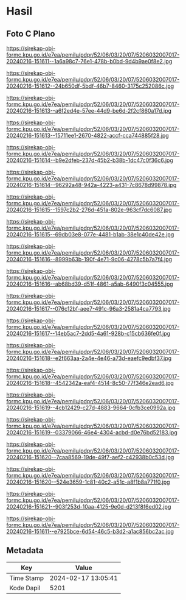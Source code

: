 # Hasil

## Foto C Plano

https://sirekap-obj-formc.kpu.go.id/e7ea/pemilu/pdpr/52/06/03/20/07/5206032007017-20240216-151611--1a6a98c7-76e1-478b-b0bd-9d4b9ae0f8e2.jpg

https://sirekap-obj-formc.kpu.go.id/e7ea/pemilu/pdpr/52/06/03/20/07/5206032007017-20240216-151612--24b650df-5bdf-46b7-8460-3175c252086c.jpg

https://sirekap-obj-formc.kpu.go.id/e7ea/pemilu/pdpr/52/06/03/20/07/5206032007017-20240216-151613--a6f2ed4e-57ee-44d9-be6d-2f2cf860a17d.jpg

https://sirekap-obj-formc.kpu.go.id/e7ea/pemilu/pdpr/52/06/03/20/07/5206032007017-20240216-151613--15711ee1-2670-4822-accf-cca744885f28.jpg

https://sirekap-obj-formc.kpu.go.id/e7ea/pemilu/pdpr/52/06/03/20/07/5206032007017-20240216-151614--b9e2dfeb-237d-45b2-b38b-1dc47c0f36c6.jpg

https://sirekap-obj-formc.kpu.go.id/e7ea/pemilu/pdpr/52/06/03/20/07/5206032007017-20240216-151614--96292a48-942a-4223-a431-7c8678d99878.jpg

https://sirekap-obj-formc.kpu.go.id/e7ea/pemilu/pdpr/52/06/03/20/07/5206032007017-20240216-151615--1597c2b2-276d-451a-802e-963cf7dc6087.jpg

https://sirekap-obj-formc.kpu.go.id/e7ea/pemilu/pdpr/52/06/03/20/07/5206032007017-20240216-151615--69db03e8-077e-4481-b1ab-38e1c40de42e.jpg

https://sirekap-obj-formc.kpu.go.id/e7ea/pemilu/pdpr/52/06/03/20/07/5206032007017-20240216-151616--8999b63b-190f-4e71-9c06-4278c5b7a7f4.jpg

https://sirekap-obj-formc.kpu.go.id/e7ea/pemilu/pdpr/52/06/03/20/07/5206032007017-20240216-151616--ab68bd39-d51f-4861-a5ab-6490f3c04555.jpg

https://sirekap-obj-formc.kpu.go.id/e7ea/pemilu/pdpr/52/06/03/20/07/5206032007017-20240216-151617--076c12bf-aee7-491c-96a3-2581a4ca7793.jpg

https://sirekap-obj-formc.kpu.go.id/e7ea/pemilu/pdpr/52/06/03/20/07/5206032007017-20240216-151617--14eb5ac7-2dd5-4a61-928b-c15cb636fe0f.jpg

https://sirekap-obj-formc.kpu.go.id/e7ea/pemilu/pdpr/52/06/03/20/07/5206032007017-20240216-151618--e2f663aa-2a4e-4e46-a73d-eaefc9edbf37.jpg

https://sirekap-obj-formc.kpu.go.id/e7ea/pemilu/pdpr/52/06/03/20/07/5206032007017-20240216-151618--4542342a-eaf4-4514-8c50-77f346e2ead6.jpg

https://sirekap-obj-formc.kpu.go.id/e7ea/pemilu/pdpr/52/06/03/20/07/5206032007017-20240216-151619--4cb12429-c27d-4883-9664-0cfb3ce0992a.jpg

https://sirekap-obj-formc.kpu.go.id/e7ea/pemilu/pdpr/52/06/03/20/07/5206032007017-20240216-151619--03379066-46e4-4304-acbd-d0e76bd52183.jpg

https://sirekap-obj-formc.kpu.go.id/e7ea/pemilu/pdpr/52/06/03/20/07/5206032007017-20240216-151620--7caa8569-19de-49f7-aef2-c42938b0c53d.jpg

https://sirekap-obj-formc.kpu.go.id/e7ea/pemilu/pdpr/52/06/03/20/07/5206032007017-20240216-151620--524e3659-1c81-40c2-a51c-a8f1b8a771f0.jpg

https://sirekap-obj-formc.kpu.go.id/e7ea/pemilu/pdpr/52/06/03/20/07/5206032007017-20240216-151621--903f253d-10aa-4125-9e0d-d213f8f6ed02.jpg

https://sirekap-obj-formc.kpu.go.id/e7ea/pemilu/pdpr/52/06/03/20/07/5206032007017-20240216-151611--e7925bce-6d54-46c5-b3d2-a1ac856bc2ac.jpg


## Metadata

| Key        | Value               |
| ---------- | ------------------- |
| Time Stamp | 2024-02-17 13:05:41 |
| Kode Dapil | 5201                |



